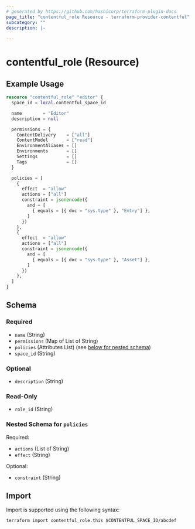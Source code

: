 ```yaml
---
# generated by https://github.com/hashicorp/terraform-plugin-docs
page_title: "contentful_role Resource - terraform-provider-contentful"
subcategory: ""
description: |-
  
---
```


# contentful_role (Resource)



## Example Usage

```terraform
resource "contentful_role" "editor" {
  space_id = local.contentful_space_id

  name        = "Editor"
  description = null

  permissions = {
    ContentDelivery    = ["all"]
    ContentModel       = ["read"]
    EnvironmentAliases = []
    Environments       = []
    Settings           = []
    Tags               = []
  }

  policies = [
    {
      effect  = "allow"
      actions = ["all"]
      constraint = jsonencode({
        and = [
          { equals = [{ doc = "sys.type" }, "Entry"] },
        ]
      })
    },
    {
      effect  = "allow"
      actions = ["all"]
      constraint = jsonencode({
        and = [
          { equals = [{ doc = "sys.type" }, "Asset"] },
        ]
      })
    },
  ]
}
```

<!-- schema generated by tfplugindocs -->
## Schema

### Required

- `name` (String)
- `permissions` (Map of List of String)
- `policies` (Attributes List) (see [below for nested schema](#nestedatt--policies))
- `space_id` (String)

### Optional

- `description` (String)

### Read-Only

- `role_id` (String)

<a id="nestedatt--policies"></a>
### Nested Schema for `policies`

Required:

- `actions` (List of String)
- `effect` (String)

Optional:

- `constraint` (String)

## Import

Import is supported using the following syntax:

```shell
terraform import contentful_role.this $CONTENTFUL_SPACE_ID/abcdef
```
